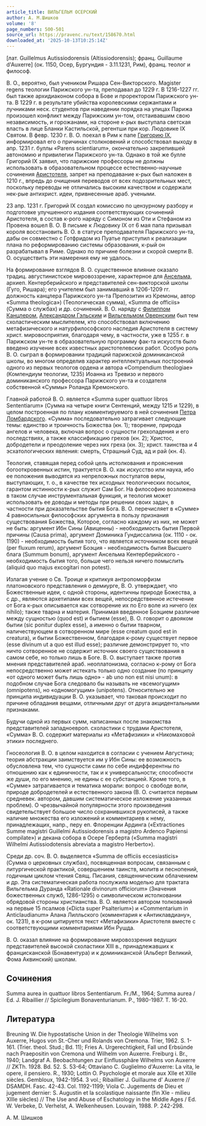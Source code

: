 ```yaml
---
article_title: ВИЛЬГЕЛЬМ ОСЕРСКИЙ
author: А. М.Шишков
volume: '8'
page_numbers: 500-501
source_url: https://pravenc.ru/text/158670.html
downloaded_at: '2025-10-13T10:25:14Z'
---
```


[лат. Guillelmus Autissiodorensis (Altissiodorensis); франц. Guillaume d'Auxerre] (ок. 1150, Осер, Бургундия - 3.11.1231, Рим), франц. теолог и философ.

В. О., вероятно, был учеником Ришара Сен-Викторского. Magister regens теологии Парижского ун-та, преподавал до 1229 г. В 1216-1227 гг. был также архидиаконом собора в Бове и проректором Парижского ун-та. В 1229 г. в результате убийства королевскими сержантами и лучниками неск. студентов при наведении порядка на улицах Парижа произошел конфликт между Парижским ун-том, отстаивавшим свою независимость, и горожанами, на стороне к-рых выступала светская власть в лице Бланки Кастильской, регентши при кор. Людовике IX Святом. В февр. 1230 г. В. О. поехал в Рим к папе [Григорию IX](<https://pravenc.ru/text/Григорию IX.html>), информировал его о причинах столкновений и способствовал выходу в апр. 1231 г. буллы «Parens scientiarum», окончательно закрепившей автономию и привилегии Парижского ун-та. Однако в той же булле Григорий IX заявил, что парижские профессоры не должны использовать в образовательном процессе естественно-научные сочинения [Аристотеля](https://pravenc.ru/text/АРИСТОТЕЛЬ.html), запрет на преподавание к-рых был наложен в 1210 г., впредь до очищения переводов от всех подозрительных мест, поскольку переводы не отличались высоким качеством и содержали нек-рые антихрист. идеи, привнесенные араб. учеными.

23 апр. 1231 г. Григорий IX создал комиссию по цензурному разбору и подготовке улучшенного издания соответствующих сочинений Аристотеля, в состав к-рого наряду с Симоном из Оти и Стефаном из Провена вошел В. О. В письме к Людовику IX от 6 мая папа призывал короля восстановить В. О. в статусе преподавателя Парижского ун-та, дабы он совместно с Готфридом из Пуатье приступил к реализации плана по реформированию системы образования, к-рый он разрабатывал в Риме. Однако по причине болезни и скорой смерти В. О. осуществить эти намерения ему не удалось.

На формирование взглядов В. О. существенное влияние оказало традиц. августинистское мировоззрение, характерное для [Ансельма](https://pravenc.ru/text/Ансельм.html), архиеп. Кентерберийского и представителей сен-викторской школы (Гуго, Ришара); его учителем был занимавший в 1206-1209 гг. должность канцлера Парижского ун-та Препозитин из Кремоны, автор «Summa theologica») (Теологическая сумма), «Summa de officiis» (Сумма о службах) и др. сочинений. В. О. наряду с [Филиппом Канцлером](<https://pravenc.ru/text/Филиппом Канцлером.html>), [Александром Гэльским](<https://pravenc.ru/text/Александром Гэльским.html>) и [Вильгельмом Овернским](<https://pravenc.ru/text/Вильгельмом Овернским.html>) был тем схоластическим мыслителем, кто способствовал включению метафизического и натурфилософского наследия Аристотеля в систему христ. мировосприятия, благодаря чему, в частности, уже в 1255 г. в Парижском ун-те в образовательную программу фак-та искусств было введено изучение всех известных аристотелевских работ. Особую роль В. О. сыграл в формировании традиций парижской доминиканской школы, во многом определив характер интеллектуальных построений одного из первых теологов ордена и автора «Compendium theologiae» (Компендиум теологии, 1235) Иоанна из Тревизо и первого доминиканского профессора Парижского ун-та и создателя собственной «Суммы» Роланда Кремонского.

Главной работой В. О. является «Summa super quattuor libros Sententiarum» (Сумма на четыре книги Сентенций, между 1215 и 1229), в целом построенная по плану комментируемого в ней сочинения [Петра Ломбардского](<https://pravenc.ru/text/Петр Ломбардский.html>). «Сумма» последовательно затрагивает следующие темы: единство и троичность Божества (кн. 1); творение, природа ангелов и человека, включая вопрос о сущности грехопадения и его последствиях, а также классификацию грехов (кн. 2); Христос, добродетели и преодоление через них греха (кн. 3); христ. таинства и 4 эсхатологических явления: смерть, Страшный Суд, ад и рай (кн. 4).

Теология, ставящая перед собой цель истолкования и прояснения богооткровенных истин, трактуется В. О. как искусство или наука, ибо ее положения выводятся из непреложных постулатов веры, выступающих, т. о., в качестве тех исходных теологических посылок, гарантом истинности к-рых служит Сам Бог. На философию возложена в таком случае инструментальная функция, и теология может использовать ее доводы и методы при решении своих задач, в частности при доказательстве бытия Бога. В. О. перечисляет в «Сумме» 4 равносильных философских аргумента в пользу признания существования Божества, Которое, согласно каждому из них, не может не быть: аргумент Ибн Сины (Авиценны) - необходимость бытия Первой причины (Causa prima), аргумент Доминика Гундиссалина (ок. 1110 - ок. 1190) - необходимость бытия того, что является источником всех вещей (per fluxum rerum), аргумент Боэция - необходимость бытия Высшего блага (Summum bonum), аргумент Ансельма Кентерберийского - необходимость бытия того, больше чего нельзя ничего помыслить (aliquid quo majus excogitari non potest).

Излагая учение о Св. Троице и критикуя антропоморфизм платоновского представления о демиурге, В. О. утверждает, что Божественные идеи, с одной стороны, идентичны природе Божества, а с др., являются архетипами всех вещей, непосредственное истечение от Бога к-рых описывается как сотворение их по Его воле из ничего (ex nihilo); также тварна и материя. Принимая введенное Боэцием различие между сущностью (quod est) и бытием (esse), В. О. говорит о двояком бытии (sic ponitur duplex esse), а именно о бытии тварном, наличествующем в сотворенном мире (esse creatum quod est in creatura), и бытии Божественном, благодаря к-рому существует первое (esse divinum ut a quo est illud esse); различие демонстрирует то, что ничто сотворенное не содержит источник своего существования в самом себе, но только лишь в Боге. В. О. выступает также против мнения представителей араб. неоплатонизма, согласно к-рому от Бога непосредственно может истекать только одно создание (по принципу «от одного может быть лишь одно» - ab uno non est nisi unum): в подобном случае Бога следовало бы называть не «всемогущим» (omnipotens), но «одномогущим» (unipotens). Относительно же принципа индивидуации В. О. указывает, что таковая происходит по причине обладания вещами, отличными друг от друга акцидентальными признаками.

Будучи одной из первых сумм, написанных после знакомства представителей западноевроп. схоластики с трудами Аристотеля, «Сумма» В. О. содержит материалы из «Метафизики» и «Никомаховой этики» последнего.

Гносеология В. О. в целом находится в согласии с учением Августина; теория абстракции заимствуется им у Ибн Сины: ее возможность обусловлена тем, что сущности сами по себе индифферентны по отношению как к единичности, так и к универсальности; способности же души, по его мнению, не едины с ее субстанцией. Кроме того, в «Сумме» затрагивается и тематика морали: вопрос о свободе воли, природе добродетелей и естественного закона (В. О. считается первым средневек. автором, давшим систематическое изложение указанных проблем). О чрезвычайной популярности этого произведения свидетельствует большое число сохранившихся рукописей, а также наличие множества его изложений и комментариев к нему, принадлежащих, напр., перу еп. Флоренции Ардинга («Extractiones Summe magistri Guillelmi Autissiodorensis a magistro Ardenco Papiensi compilate») и декана собора в Осере Герберта («Summa magistri Wilhelmi Autissiodotensis abreviata a magistro Herberto»).

Среди др. соч. В. О. выделяется «Summa de officiis eccesiasticis» (Сумма о церковных службах), посвященная вопросам, связанным с литургической практикой, совершением таинств, молитв и песнопений, годичным циклом чтения Свящ. Писания, священническим облачением и др. Эта систематическая работа послужила моделью для трактата Вильгельма Дуранда «Rationale divinorum officiorum» (Значения божественных служб, 1286-1295) о символическом истолковании обрядовой стороны христианства. В. О. является автором толкований на первые 15 псалмов («Dicta super Psalterium») и «Commentarium in Anticlaudianum» Алана Лилльского (комментария к «Антиклавдиану», ок. 1231), в к-ром цитируется текст «Метафизики» Аристотеля вместе с соответствующими комментариями Ибн Рушда.

В. О. оказал влияние на формирование мировоззрения ведущих представителей высокой схоластики XIII в., принадлежавших к францисканской (Бонавентура) и к доминиканской (Альберт Великий, Фома Аквинский) школам.

## Сочинения

Summa aurea in quattuor libros Sententiarum. Fr./M., 1964; Summa aurea / Ed. J. Ribaillier // Spicilegium Bonaventurianum. P., 1980-1987. Т. 16-20.

## Литература

Breuning W. Die hypostatische Union in der Theologie Wilhelms von Auxerre, Hugos von St.-Cher und Rolands von Cremona. Trier, 1962. S. 1-161. (Trier. theol. Stud.; Bd. 11); Fries A. Urgerechtigkeit, Fall und Erbsünde nach Praepositin von Cremona und Wilhelm von Auxerre. Freiburg i. Br., 1940; Landgraf A. Beobachtungen zur Einflussphäre Wilhelms von Auxerre // ZKTh. 1928. Bd. 52. S. 53-64; Ottaviano C. Guglielmo d'Auxerre: La vita, le opere, il pensiero. R., 1930; Lottin O. Psychologie et morale aux XIIe et XIIIe siècles. Gembloux, 1942-1954. 3 vol.; Ribaillier J. Guillaume d' Auxerre // DSAMDH. Fasc. 42-43. Col. 1192-1199; Viola C. Jugements de Dieu et jugement dernier: S. Augustin et la scolastique naissante (fin XIe - milieu XIIIe siècles) // The Use and Abuse of Eschatology in the Middle Ages / Ed. W. Verbeke, D. Verhelst, A. Welkenheusen. Louvain, 1988. P. 242-298.

А. М.  Шишков
